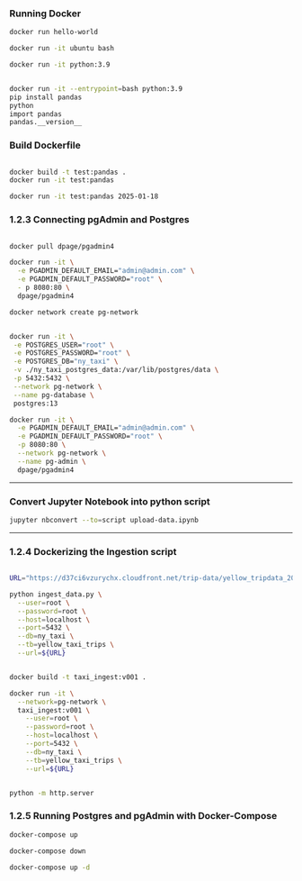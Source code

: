 ### Running Docker

```bash
docker run hello-world

docker run -it ubuntu bash

docker run -it python:3.9
```

```bash

docker run -it --entrypoint=bash python:3.9
pip install pandas
python
import pandas
pandas.__version__

```

### Build Dockerfile

```bash

docker build -t test:pandas .
docker run -it test:pandas

docker run -it test:pandas 2025-01-18

```

### 1.2.3 Connecting pgAdmin and Postgres

```bash

docker pull dpage/pgadmin4

docker run -it \
  -e PGADMIN_DEFAULT_EMAIL="admin@admin.com" \
  -e PGADMIN_DEFAULT_PASSWORD="root" \
  - p 8080:80 \
  dpage/pgadmin4

```

```bash
docker network create pg-network
```

```bash

docker run -it \
 -e POSTGRES_USER="root" \
 -e POSTGRES_PASSWORD="root" \
 -e POSTGRES_DB="ny_taxi" \
 -v ./ny_taxi_postgres_data:/var/lib/postgres/data \
 -p 5432:5432 \
 --network pg-network \
 --name pg-database \
 postgres:13

docker run -it \
  -e PGADMIN_DEFAULT_EMAIL="admin@admin.com" \
  -e PGADMIN_DEFAULT_PASSWORD="root" \
  -p 8080:80 \
  --network pg-network \
  --name pg-admin \
  dpage/pgadmin4

```

---

### Convert Jupyter Notebook into python script

```bash
jupyter nbconvert --to=script upload-data.ipynb
```

---

### 1.2.4 Dockerizing the Ingestion script

```bash

URL="https://d37ci6vzurychx.cloudfront.net/trip-data/yellow_tripdata_2024-01.parquet"

python ingest_data.py \
  --user=root \
  --password=root \
  --host=localhost \
  --port=5432 \
  --db=ny_taxi \
  --tb=yellow_taxi_trips \
  --url=${URL}

```

```bash

docker build -t taxi_ingest:v001 .

docker run -it \
  --network=pg-network \
  taxi_ingest:v001 \
    --user=root \
    --password=root \
    --host=localhost \
    --port=5432 \
    --db=ny_taxi \
    --tb=yellow_taxi_trips \
    --url=${URL}

```

```bash

python -m http.server

```

### 1.2.5 Running Postgres and pgAdmin with Docker-Compose

```bash
docker-compose up

docker-compose down

docker-compose up -d
```
